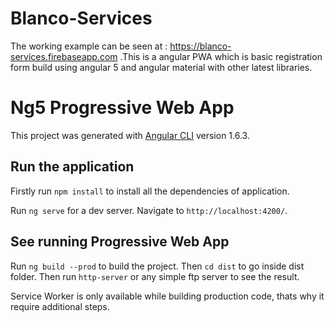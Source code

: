 # Blanco-Services
The working example can be seen at : https://blanco-services.firebaseapp.com .This is a angular PWA which is basic registration form build using angular 5 and angular material with other latest libraries.


# Ng5 Progressive Web App

This project was generated with [Angular CLI](https://github.com/angular/angular-cli) version 1.6.3.

## Run the application

Firstly run `npm install` to install all the dependencies of application. 

Run `ng serve` for a dev server. Navigate to `http://localhost:4200/`. 

## See running Progressive Web App

Run `ng build --prod` to build the project. 
Then `cd dist` to go inside dist folder.
Then run `http-server` or any simple ftp server to see the result.

Service Worker is only available while  building production code, thats why it require additional steps. 
